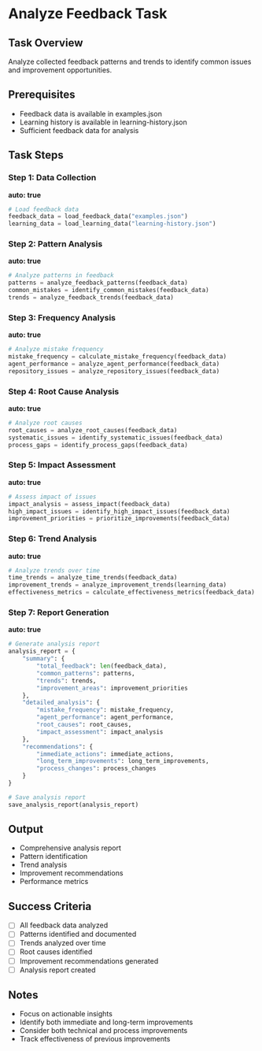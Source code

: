 # Analyze Feedback Task

## Task Overview
Analyze collected feedback patterns and trends to identify common issues and improvement opportunities.

## Prerequisites
- Feedback data is available in examples.json
- Learning history is available in learning-history.json
- Sufficient feedback data for analysis

## Task Steps

### Step 1: Data Collection
**auto: true**
```python
# Load feedback data
feedback_data = load_feedback_data("examples.json")
learning_data = load_learning_data("learning-history.json")
```

### Step 2: Pattern Analysis
**auto: true**
```python
# Analyze patterns in feedback
patterns = analyze_feedback_patterns(feedback_data)
common_mistakes = identify_common_mistakes(feedback_data)
trends = analyze_feedback_trends(feedback_data)
```

### Step 3: Frequency Analysis
**auto: true**
```python
# Analyze mistake frequency
mistake_frequency = calculate_mistake_frequency(feedback_data)
agent_performance = analyze_agent_performance(feedback_data)
repository_issues = analyze_repository_issues(feedback_data)
```

### Step 4: Root Cause Analysis
**auto: true**
```python
# Analyze root causes
root_causes = analyze_root_causes(feedback_data)
systematic_issues = identify_systematic_issues(feedback_data)
process_gaps = identify_process_gaps(feedback_data)
```

### Step 5: Impact Assessment
**auto: true**
```python
# Assess impact of issues
impact_analysis = assess_impact(feedback_data)
high_impact_issues = identify_high_impact_issues(feedback_data)
improvement_priorities = prioritize_improvements(feedback_data)
```

### Step 6: Trend Analysis
**auto: true**
```python
# Analyze trends over time
time_trends = analyze_time_trends(feedback_data)
improvement_trends = analyze_improvement_trends(learning_data)
effectiveness_metrics = calculate_effectiveness_metrics(feedback_data)
```

### Step 7: Report Generation
**auto: true**
```python
# Generate analysis report
analysis_report = {
    "summary": {
        "total_feedback": len(feedback_data),
        "common_patterns": patterns,
        "trends": trends,
        "improvement_areas": improvement_priorities
    },
    "detailed_analysis": {
        "mistake_frequency": mistake_frequency,
        "agent_performance": agent_performance,
        "root_causes": root_causes,
        "impact_assessment": impact_analysis
    },
    "recommendations": {
        "immediate_actions": immediate_actions,
        "long_term_improvements": long_term_improvements,
        "process_changes": process_changes
    }
}

# Save analysis report
save_analysis_report(analysis_report)
```

## Output
- Comprehensive analysis report
- Pattern identification
- Trend analysis
- Improvement recommendations
- Performance metrics

## Success Criteria
- [ ] All feedback data analyzed
- [ ] Patterns identified and documented
- [ ] Trends analyzed over time
- [ ] Root causes identified
- [ ] Improvement recommendations generated
- [ ] Analysis report created

## Notes
- Focus on actionable insights
- Identify both immediate and long-term improvements
- Consider both technical and process improvements
- Track effectiveness of previous improvements

